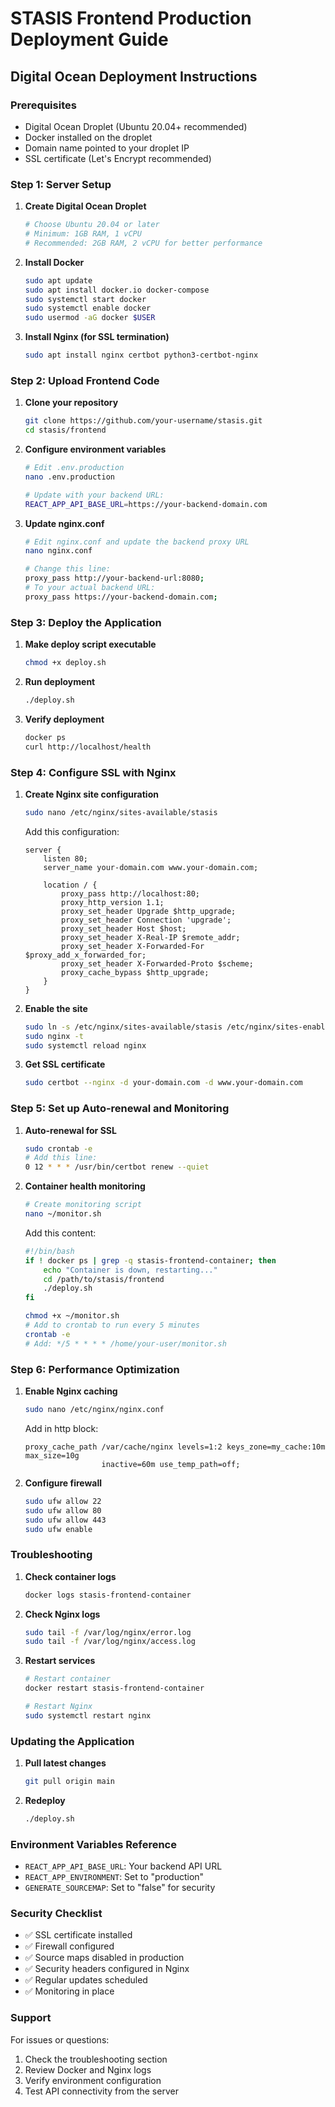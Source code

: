 # STASIS Frontend Production Deployment Guide

## Digital Ocean Deployment Instructions

### Prerequisites
- Digital Ocean Droplet (Ubuntu 20.04+ recommended)
- Docker installed on the droplet
- Domain name pointed to your droplet IP
- SSL certificate (Let's Encrypt recommended)

### Step 1: Server Setup

1. **Create Digital Ocean Droplet**
   ```bash
   # Choose Ubuntu 20.04 or later
   # Minimum: 1GB RAM, 1 vCPU
   # Recommended: 2GB RAM, 2 vCPU for better performance
   ```

2. **Install Docker**
   ```bash
   sudo apt update
   sudo apt install docker.io docker-compose
   sudo systemctl start docker
   sudo systemctl enable docker
   sudo usermod -aG docker $USER
   ```

3. **Install Nginx (for SSL termination)**
   ```bash
   sudo apt install nginx certbot python3-certbot-nginx
   ```

### Step 2: Upload Frontend Code

1. **Clone your repository**
   ```bash
   git clone https://github.com/your-username/stasis.git
   cd stasis/frontend
   ```

2. **Configure environment variables**
   ```bash
   # Edit .env.production
   nano .env.production
   
   # Update with your backend URL:
   REACT_APP_API_BASE_URL=https://your-backend-domain.com
   ```

3. **Update nginx.conf**
   ```bash
   # Edit nginx.conf and update the backend proxy URL
   nano nginx.conf
   
   # Change this line:
   proxy_pass http://your-backend-url:8080;
   # To your actual backend URL:
   proxy_pass https://your-backend-domain.com;
   ```

### Step 3: Deploy the Application

1. **Make deploy script executable**
   ```bash
   chmod +x deploy.sh
   ```

2. **Run deployment**
   ```bash
   ./deploy.sh
   ```

3. **Verify deployment**
   ```bash
   docker ps
   curl http://localhost/health
   ```

### Step 4: Configure SSL with Nginx

1. **Create Nginx site configuration**
   ```bash
   sudo nano /etc/nginx/sites-available/stasis
   ```

   Add this configuration:
   ```nginx
   server {
       listen 80;
       server_name your-domain.com www.your-domain.com;
       
       location / {
           proxy_pass http://localhost:80;
           proxy_http_version 1.1;
           proxy_set_header Upgrade $http_upgrade;
           proxy_set_header Connection 'upgrade';
           proxy_set_header Host $host;
           proxy_set_header X-Real-IP $remote_addr;
           proxy_set_header X-Forwarded-For $proxy_add_x_forwarded_for;
           proxy_set_header X-Forwarded-Proto $scheme;
           proxy_cache_bypass $http_upgrade;
       }
   }
   ```

2. **Enable the site**
   ```bash
   sudo ln -s /etc/nginx/sites-available/stasis /etc/nginx/sites-enabled/
   sudo nginx -t
   sudo systemctl reload nginx
   ```

3. **Get SSL certificate**
   ```bash
   sudo certbot --nginx -d your-domain.com -d www.your-domain.com
   ```

### Step 5: Set up Auto-renewal and Monitoring

1. **Auto-renewal for SSL**
   ```bash
   sudo crontab -e
   # Add this line:
   0 12 * * * /usr/bin/certbot renew --quiet
   ```

2. **Container health monitoring**
   ```bash
   # Create monitoring script
   nano ~/monitor.sh
   ```

   Add this content:
   ```bash
   #!/bin/bash
   if ! docker ps | grep -q stasis-frontend-container; then
       echo "Container is down, restarting..."
       cd /path/to/stasis/frontend
       ./deploy.sh
   fi
   ```

   ```bash
   chmod +x ~/monitor.sh
   # Add to crontab to run every 5 minutes
   crontab -e
   # Add: */5 * * * * /home/your-user/monitor.sh
   ```

### Step 6: Performance Optimization

1. **Enable Nginx caching**
   ```bash
   sudo nano /etc/nginx/nginx.conf
   ```

   Add in http block:
   ```nginx
   proxy_cache_path /var/cache/nginx levels=1:2 keys_zone=my_cache:10m max_size=10g 
                    inactive=60m use_temp_path=off;
   ```

2. **Configure firewall**
   ```bash
   sudo ufw allow 22
   sudo ufw allow 80
   sudo ufw allow 443
   sudo ufw enable
   ```

### Troubleshooting

1. **Check container logs**
   ```bash
   docker logs stasis-frontend-container
   ```

2. **Check Nginx logs**
   ```bash
   sudo tail -f /var/log/nginx/error.log
   sudo tail -f /var/log/nginx/access.log
   ```

3. **Restart services**
   ```bash
   # Restart container
   docker restart stasis-frontend-container
   
   # Restart Nginx
   sudo systemctl restart nginx
   ```

### Updating the Application

1. **Pull latest changes**
   ```bash
   git pull origin main
   ```

2. **Redeploy**
   ```bash
   ./deploy.sh
   ```

### Environment Variables Reference

- `REACT_APP_API_BASE_URL`: Your backend API URL
- `REACT_APP_ENVIRONMENT`: Set to "production"
- `GENERATE_SOURCEMAP`: Set to "false" for security

### Security Checklist

- ✅ SSL certificate installed
- ✅ Firewall configured
- ✅ Source maps disabled in production
- ✅ Security headers configured in Nginx
- ✅ Regular updates scheduled
- ✅ Monitoring in place

### Support

For issues or questions:
1. Check the troubleshooting section
2. Review Docker and Nginx logs
3. Verify environment configuration
4. Test API connectivity from the server
